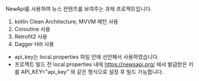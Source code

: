 NewApi를 사용하여 뉴스 컨텐츠를 보여주는 과제 프로젝트입니다.

1. kotlin Clean Architecture, MVVM 패턴 사용
2. Coroutine 사용
3. Retrofit2 사용
4. Dagger Hilt 사용


* api_key는 local.properties 파일 안에 선언해서 사용하였습니다.
* 프로젝트 빌드 전 local.properties 내에 https://newsapi.org/ 에서 발급받은 키를 API_KEY="api_key" 와 같은 형식으로 설정 후 빌드 가능합니다.
